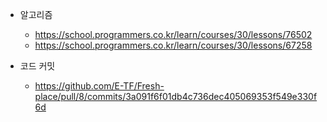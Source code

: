 + 알고리즘
  + https://school.programmers.co.kr/learn/courses/30/lessons/76502    
  + https://school.programmers.co.kr/learn/courses/30/lessons/67258

+ 코드 커밋
  + https://github.com/E-TF/Fresh-place/pull/8/commits/3a091f6f01db4c736dec405069353f549e330f6d 
